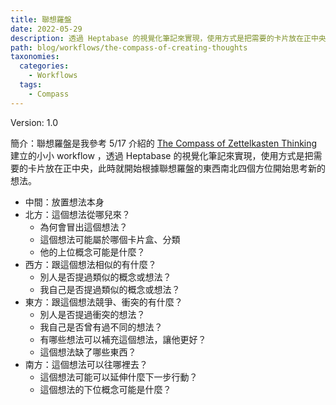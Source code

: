 ```yaml
---
title: 聯想羅盤
date: 2022-05-29
description: 透過 Heptabase 的視覺化筆記來實現，使用方式是把需要的卡片放在正中央，此時就開始根據聯想羅盤的東西南北四個方位開始思考新的想法。
path: blog/workflows/the-compass-of-creating-thoughts
taxonomies:
  categories: 
    - Workflows
  tags: 
    - Compass
---
```


Version: 1.0

簡介：聯想羅盤是我參考 5/17 介紹的 [The Compass of Zettelkasten Thinking](@/blog/found-the-compass-of-zettelkasten-thinking.md) 建立的小小 workflow ，透過 Heptabase 的視覺化筆記來實現，使用方式是把需要的卡片放在正中央，此時就開始根據聯想羅盤的東西南北四個方位開始思考新的想法。

* 中間：放置想法本身
* 北方：這個想法從哪兒來？
  * 為何會冒出這個想法？
  * 這個想法可能屬於哪個卡片盒、分類
  * 他的上位概念可能是什麼？
* 西方：跟這個想法相似的有什麼？
  * 別人是否提過類似的概念或想法？
  * 我自己是否提過類似的概念或想法？
* 東方：跟這個想法競爭、衝突的有什麼？
  * 別人是否提過衝突的想法？
  * 我自己是否曾有過不同的想法？
  * 有哪些想法可以補充這個想法，讓他更好？
  * 這個想法缺了哪些東西？
* 南方：這個想法可以往哪裡去？
  * 這個想法可能可以延伸什麼下一步行動？
  * 這個想法的下位概念可能是什麼？
